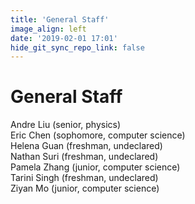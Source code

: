 ```yaml
---
title: 'General Staff'
image_align: left
date: '2019-02-01 17:01'
hide_git_sync_repo_link: false
---
```


# General Staff   
Andre Liu (senior, physics)  
Eric Chen (sophomore, computer science)  
Helena Guan (freshman, undeclared)  
Nathan Suri (freshman, undeclared)  
Pamela Zhang (junior, computer science)  
Tarini Singh (freshman, undeclared)  
Ziyan Mo (junior, computer science)  
